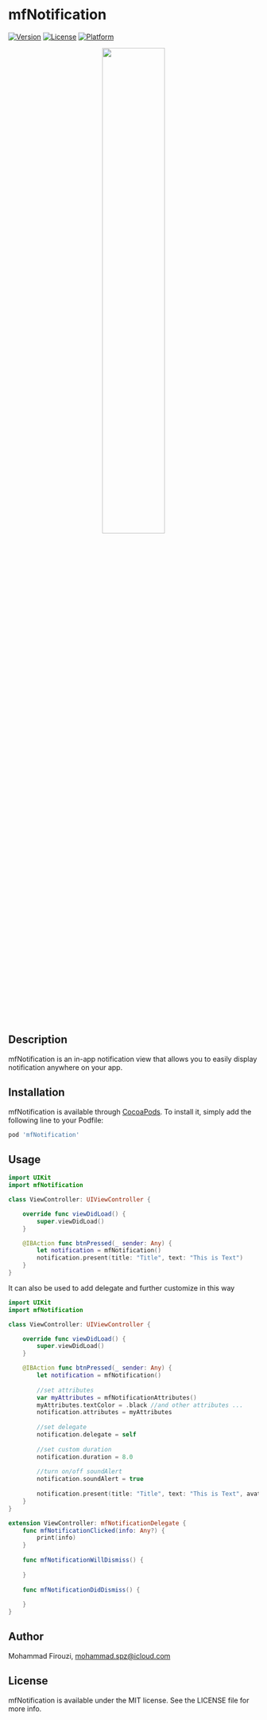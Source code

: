 # mfNotification

[![Version](https://img.shields.io/cocoapods/v/mfNotification.svg?style=flat)](https://cocoapods.org/pods/mfNotification)
[![License](https://img.shields.io/cocoapods/l/mfNotification.svg?style=flat)](https://cocoapods.org/pods/mfNotification)
[![Platform](https://img.shields.io/cocoapods/p/mfNotification.svg?style=flat)](https://cocoapods.org/pods/mfNotification)


<p align="center">
  <img src="https://s7.gifyu.com/images/Screen17403.png" width="50%" />
</p>


## Description

mfNotification is an in-app notification view that allows you to easily display notification anywhere on your app.

## Installation

mfNotification is available through [CocoaPods](https://cocoapods.org). To install
it, simply add the following line to your Podfile:

```ruby
pod 'mfNotification'
```
## Usage

```swift
import UIKit
import mfNotification

class ViewController: UIViewController {

    override func viewDidLoad() {
        super.viewDidLoad()
    }

    @IBAction func btnPressed(_ sender: Any) {
        let notification = mfNotification()
        notification.present(title: "Title", text: "This is Text")
    }
}
```

It can also be used to add delegate and further customize in this way

```swift
import UIKit
import mfNotification

class ViewController: UIViewController {

    override func viewDidLoad() {
        super.viewDidLoad()
    }

    @IBAction func btnPressed(_ sender: Any) {
        let notification = mfNotification()
        
        //set attributes
        var myAttributes = mfNotificationAttributes()
        myAttributes.textColor = .black //and other attributes ...
        notification.attributes = myAttributes
        
        //set delegate
        notification.delegate = self
        
        //set custom duration
        notification.duration = 8.0
        
        //turn on/off soundAlert
        notification.soundAlert = true
        
        notification.present(title: "Title", text: "This is Text", avatar: UIImage(named: "Image"), info: "This is info")
    }
}

extension ViewController: mfNotificationDelegate {
    func mfNotificationClicked(info: Any?) {
        print(info)
    }
    
    func mfNotificationWillDismiss() {
        
    }
    
    func mfNotificationDidDismiss() {
        
    }
}
```
## Author

Mohammad Firouzi, mohammad.spz@icloud.com

## License

mfNotification is available under the MIT license. See the LICENSE file for more info.

